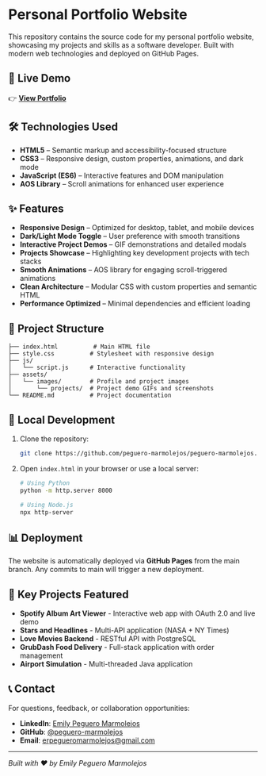 # Personal Portfolio Website

This repository contains the source code for my personal portfolio website, showcasing my projects and skills as a software developer. Built with modern web technologies and deployed on GitHub Pages.

## 🚀 Live Demo

👉 **[View Portfolio](https://peguero-marmolejos.github.io/)**

## 🛠️ Technologies Used

- **HTML5** – Semantic markup and accessibility-focused structure
- **CSS3** – Responsive design, custom properties, animations, and dark mode
- **JavaScript (ES6)** – Interactive features and DOM manipulation
- **AOS Library** – Scroll animations for enhanced user experience

## ✨ Features

- **Responsive Design** – Optimized for desktop, tablet, and mobile devices
- **Dark/Light Mode Toggle** – User preference with smooth transitions
- **Interactive Project Demos** – GIF demonstrations and detailed modals
- **Projects Showcase** – Highlighting key development projects with tech stacks
- **Smooth Animations** – AOS library for engaging scroll-triggered animations
- **Clean Architecture** – Modular CSS with custom properties and semantic HTML
- **Performance Optimized** – Minimal dependencies and efficient loading

## 📁 Project Structure

```
├── index.html          # Main HTML file
├── style.css          # Stylesheet with responsive design
├── js/
│   └── script.js      # Interactive functionality
├── assets/
│   └── images/        # Profile and project images
│       └── projects/  # Project demo GIFs and screenshots
└── README.md          # Project documentation
```

## 🚀 Local Development

1. Clone the repository:
   ```bash
   git clone https://github.com/peguero-marmolejos/peguero-marmolejos.github.io.git
   ```

2. Open `index.html` in your browser or use a local server:
   ```bash
   # Using Python
   python -m http.server 8000
   
   # Using Node.js
   npx http-server
   ```

## 📊 Deployment

The website is automatically deployed via **GitHub Pages** from the main branch. Any commits to main will trigger a new deployment.

## 🎯 Key Projects Featured

- **Spotify Album Art Viewer** - Interactive web app with OAuth 2.0 and live demo
- **Stars and Headlines** - Multi-API application (NASA + NY Times)
- **Love Movies Backend** - RESTful API with PostgreSQL
- **GrubDash Food Delivery** - Full-stack application with order management
- **Airport Simulation** - Multi-threaded Java application

## 📞 Contact

For questions, feedback, or collaboration opportunities:

- **LinkedIn**: [Emily Peguero Marmolejos](https://www.linkedin.com/in/peguero-marmolejos/)
- **GitHub**: [@peguero-marmolejos](https://github.com/peguero-marmolejos)
- **Email**: erpegueromarmolejos@gmail.com

---

*Built with ❤️ by Emily Peguero Marmolejos*